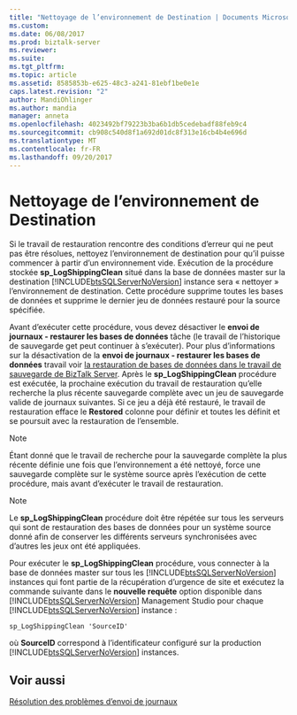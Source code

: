 ```yaml
---
title: "Nettoyage de l’environnement de Destination | Documents Microsoft"
ms.custom: 
ms.date: 06/08/2017
ms.prod: biztalk-server
ms.reviewer: 
ms.suite: 
ms.tgt_pltfrm: 
ms.topic: article
ms.assetid: 8585853b-e625-48c3-a241-81ebf1be0e1e
caps.latest.revision: "2"
author: MandiOhlinger
ms.author: mandia
manager: anneta
ms.openlocfilehash: 4023492bf79223b3ba6b1db5cedebadf88feb9c4
ms.sourcegitcommit: cb908c540d8f1a692d01dc8f313e16cb4b4e696d
ms.translationtype: MT
ms.contentlocale: fr-FR
ms.lasthandoff: 09/20/2017
---
```

# <a name="cleaning-the-destination-environment"></a>Nettoyage de l’environnement de Destination
Si le travail de restauration rencontre des conditions d’erreur qui ne peut pas être résolues, nettoyez l’environnement de destination pour qu’il puisse commencer à partir d’un environnement vide. Exécution de la procédure stockée **sp_LogShippingClean** situé dans la base de données master sur la destination [!INCLUDE[btsSQLServerNoVersion](../includes/btssqlservernoversion-md.md)] instance sera « nettoyer » l’environnement de destination. Cette procédure supprime toutes les bases de données et supprime le dernier jeu de données restauré pour la source spécifiée.  
  
 Avant d’exécuter cette procédure, vous devez désactiver le **envoi de journaux - restaurer les bases de données** tâche (le travail de l’historique de sauvegarde get peut continuer à s’exécuter). Pour plus d’informations sur la désactivation de la **envoi de journaux - restaurer les bases de données** travail voir [la restauration de bases de données dans le travail de sauvegarde de BizTalk Server](../technical-guides/how-to-restore-databases-in-the-backup-biztalk-server-job.md). Après le **sp_LogShippingClean** procédure est exécutée, la prochaine exécution du travail de restauration qu’elle recherche la plus récente sauvegarde complète avec un jeu de sauvegarde valide de journaux suivantes. Si ce jeu a déjà été restauré, le travail de restauration efface le **Restored** colonne pour définir et toutes les définit et se poursuit avec la restauration de l’ensemble.  
  
> [!NOTE]  
>  Étant donné que le travail de recherche pour la sauvegarde complète la plus récente définie une fois que l’environnement a été nettoyé, force une sauvegarde complète sur le système source après l’exécution de cette procédure, mais avant d’exécuter le travail de restauration.  
  
> [!NOTE]  
>  Le **sp_LogShippingClean** procédure doit être répétée sur tous les serveurs qui sont de restauration des bases de données pour un système source donné afin de conserver les différents serveurs synchronisées avec d’autres les jeux ont été appliquées.  
  
 Pour exécuter le **sp_LogShippingClean** procédure, vous connecter à la base de données master sur tous les [!INCLUDE[btsSQLServerNoVersion](../includes/btssqlservernoversion-md.md)] instances qui font partie de la récupération d’urgence de site et exécutez la commande suivante dans le **nouvelle requête** option disponible dans [!INCLUDE[btsSQLServerNoVersion](../includes/btssqlservernoversion-md.md)] Management Studio pour chaque [!INCLUDE[btsSQLServerNoVersion](../includes/btssqlservernoversion-md.md)] instance :  
  
```  
sp_LogShippingClean 'SourceID'  
```  
  
 où **SourceID** correspond à l’identificateur configuré sur la production [!INCLUDE[btsSQLServerNoVersion](../includes/btssqlservernoversion-md.md)] instances.  
  
## <a name="see-also"></a>Voir aussi  
 [Résolution des problèmes d’envoi de journaux](../technical-guides/troubleshooting-log-shipping.md)